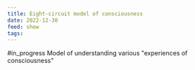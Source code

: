 ```yaml
---
title: Eight-circuit model of consciousness
date: 2022-12-30
feed: show
tags:
---
```

#in_progress 
Model of understanding various "experiences of consciousness" 